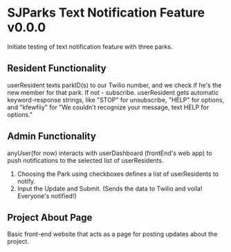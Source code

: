 # SJParks Text Notification Feature v0.0.0
Initiate testing of text notification feature with three parks. 

## Resident Functionality
userResident texts parkID(s) to our Twilio number, and we check if he's the new member for that park. If not - subscribe.
userResident gets automatic keyword-response strings, like "STOP" for unsubscribe, "HELP" for options, and "kfewfiiy" for "We couldn't recognize your message, text HELP for options."

## Admin Functionality
anyUser(for now) interacts with userDashboard (frontEnd's web app) to push notifications to the selected list of userResidents.
1. Choosing the Park using checkboxes defines a list of userResidents to notify.
2. Input the Update and Submit. (Sends the data to Twilio and voila! Everyone's notified!)

## Project About Page
Basic front-end website that acts as a page for posting updates about the project.